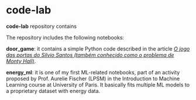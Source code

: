 # code-lab

**code-lab** repository contains 

The repository includes the following notebooks:

**door_game**: it contains a simple Python code described in the article [*O jogo das portas do Silvio Santos (também conhecido como o problema de Monty Hall)*](https://eduardofmdcosta.github.io/posts/2023-06-30-jogo-das-portas.html).

**energy_ml**: it is one of my first ML-related notebooks, part of an activity proposed by Prof. Aurelie Fischer (LPSM) in the Introduction to Machine Learning course at University of Paris. It basically fits multiple ML models to a proprietary dataset with energy data.
